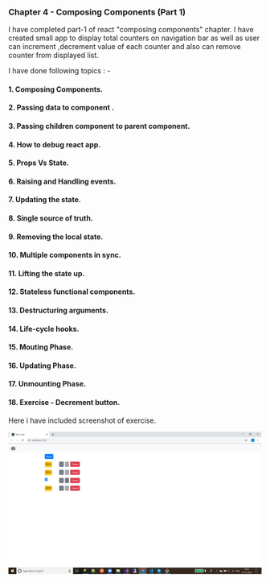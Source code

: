 ### Chapter 4 - Composing Components (Part 1)

I have completed  part-1 of react  "composing components" chapter. I have created small app to display total counters on navigation bar as well as user can increment ,decrement value of each counter and also can remove counter from displayed list.

I have done following topics : -

#### 1. Composing Components.
#### 2. Passing data to component .
#### 3. Passing children component to parent component. 
#### 4. How to debug react app.
#### 5. Props Vs State.
#### 6. Raising and Handling events.
#### 7. Updating the state.
#### 8. Single source of truth.
#### 9. Removing the local state.
#### 10. Multiple components in sync.
#### 11. Lifting the state up.
#### 12. Stateless functional components.
#### 13. Destructuring arguments.
#### 14. Life-cycle hooks.
#### 15. Mouting Phase.
#### 16. Updating Phase.
#### 17. Unmounting Phase.
#### 18. Exercise - Decrement button.


Here i have included screenshot of exercise.

![Screenshots](https://github.com/amit112/React-Training/blob/Composing-Components-Part-1/screenshots/Screenshot.png)
